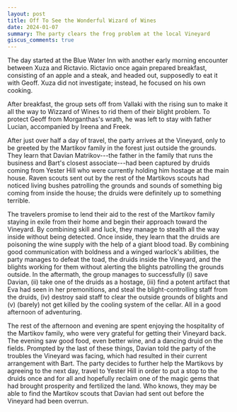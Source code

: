 ```yaml
---
layout: post
title: Off To See the Wonderful Wizard of Wines
date: 2024-01-07
summary: The party clears the frog problem at the local Vineyard
giscus_comments: true
---
```


The day started at the Blue Water Inn with another early morning encounter between Xuza and Rictavio. Rictavio once again prepared breakfast, consisting of an apple and a steak, and headed out, supposedly to eat it with Geoff. Xuza did not investigate; instead, he focused on his own cooking.

After breakfast, the group sets off from Vallaki with the rising sun to make it all the way to Wizzard of Wines to rid them of their blight problem. To protect Geoff from Morganthas's wrath, he was left to stay with father Lucian, accompanied by Ireena and Freek.

After just over half a day of travel, the party arrives at the Vineyard, only to be greeted by the Martikov family in the forest just outside the grounds. They learn that Davian Matrikov---the father in the family that runs the business and Bart's closest associate---had been captured by druids coming from Yester Hill who were currently holding him hostage at the main house. Raven scouts sent out by the rest of the Martikovs scouts had noticed living bushes patrolling the grounds and sounds of something big coming from inside the house; the druids were definitely up to something terrible.

The travelers promise to lend their aid to the rest of the Martikov family staying in exile from their home and begin their approach toward the Vineyard. By combining skill and luck, they manage to stealth all the way inside without being detected. Once inside, they learn that the druids are poisoning the wine supply with the help of a giant blood toad. By combining good communication with boldness and a winged warlock's abilities, the party manages to defeat the toad, the druids inside the Vineyard, and the blights working for them without alerting the blights patrolling the grounds outside. In the aftermath, the group manages to successfully (i) save Davian, (ii) take one of the druids as a hostage, (iii) find a potent artifact that Eva had seen in her premonitions, and steal the blight-controlling staff from the druids, (iv) destroy said staff to clear the outside grounds of blights and (v) (barely) not get killed by the cooling system of the cellar. All in a good afternoon of adventuring.

The rest of the afternoon and evening are spent enjoying the hospitality of the Martikov family, who were very grateful for getting their Vineyard back. The evening saw good food, even better wine, and a dancing druid on the fields. Prompted by the last of these things, Davian told the party of the troubles the Vineyard was facing, which had resulted in their current arrangement with Bart. The party decides to further help the Martikovs by agreeing to the next day, travel to Yester Hill in order to put a stop to the druids once and for all and hopefully reclaim one of the magic gems that had brought prosperity and fertilized the land. Who knows, they may be able to find the Martikov scouts that Davian had sent out before the Vineyard had been overrun.
